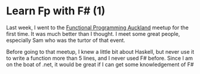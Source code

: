 # Learn Fp with F# (1)

Last week, I went to the [Functional Programming Auckland]([https://www.meetup.com/Functional-Programming-Auckland/events/260393159/](https://www.meetup.com/Functional-Programming-Auckland/events/260393159/)) meetup for the first time. It was much better than I thought. I meet some great people, especially Sam who was the turtor of that event. 

Before going to that meetup, I knew a little bit about Haskell, but never use it to write a function more than 5 lines, and I never used F# before. Since I am on the boat of .net, it would be great if I can get some knowledgement of F#
<!--stackedit_data:
eyJoaXN0b3J5IjpbMjA3MTcxNzU2MywxMDY4OTA2ODA1LC0xNj
UyMTg5NjUwXX0=
-->